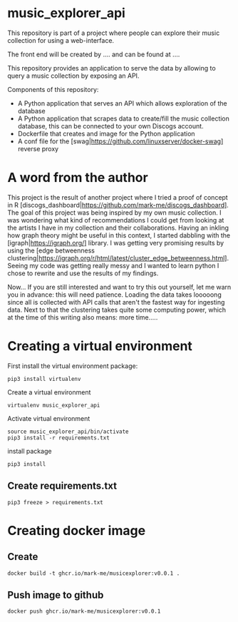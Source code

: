 # music_explorer_api

This repository is part of a project where people can explore their music collection for using a web-interface.

The front end will be created by .... and can be found at ....

This repository provides an application to serve the data by allowing to query a music collection by exposing an API.

Components of this repository:
* A Python application that serves an API which allows exploration of the database
* A Python application that scrapes data to create/fill the music collection database, this can be connected to your own Discogs account.
* Dockerfile that creates and image for the Python application
* A conf file for the [swag|https://github.com/linuxserver/docker-swag] reverse proxy

# A word from the author

This project is the result of another project where I tried a proof of concept in R [discogs_dashboard|https://github.com/mark-me/discogs_dashboard]. The goal of this project was being inspired by my own music collection. I was wondering what kind of recommendations I could get from looking at the artists I have in my collection and their collaborations. Having an inkling how graph theory might be useful in this context, I started dabbling with the [igraph|https://igraph.org/] library. I was getting very promising results by using the [edge betweenness clustering|https://igraph.org/r/html/latest/cluster_edge_betweenness.html]. Seeing my code was getting really messy and I wanted to learn python I chose to rewrite and use the results of my findings.

Now... If you are still interested and want to try this out yourself, let me warn you in advance: this will need patience. Loading the data takes looooong since all is collected with API calls that aren't the fastest way for ingesting data. Next to that the clustering takes quite some computing power, which at the time of this writing also means: more time.....


# Creating a virtual environment

First install the virtual environment package:
```
pip3 install virtualenv
```
Create a virtual environment
```
virtualenv music_explorer_api
```

Activate virtual environment
```
source music_explorer_api/bin/activate
pip3 install -r requirements.txt
```

install package
```
pip3 install 
```

## Create requirements.txt

```
pip3 freeze > requirements.txt 
```

# Creating docker image

## Create

```
docker build -t ghcr.io/mark-me/musicexplorer:v0.0.1 .
```

## Push image to github

```
docker push ghcr.io/mark-me/musicexplorer:v0.0.1
```

